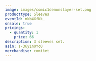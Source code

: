 ```yaml
---
image: images/comic1demonslayer-set.png
producttype: Sleeves
eventId: mkb4XfKk_
onsale: true
pricings:
  - quantity: 1
    price: 66
description: 3 sleeves set.
asin: s-36y1n0Yc0
merchandise: comiket
---
```

